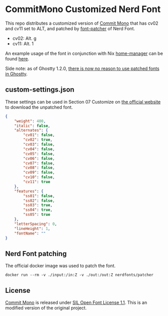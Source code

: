 # CommitMono Customized Nerd Font

This repo distributes a customized version of [Commit Mono](https://commitmono.com/) 
that has cv02 and cv11 set to ALT, and patched by [font-patcher](https://github.com/ryanoasis/nerd-fonts?tab=readme-ov-file#font-patcher)
of Nerd Font.

* cv02: Alt. g
* cv11: Alt. 1

An example usage of the font in conjunction with Nix [home-manager](https://github.com/nix-community/home-manager) can
be found [here](https://github.com/BirkhoffLee/dotfiles/blob/05823e24a46b9405686e412074fd7c2de28c2412/hosts/AlexMBP/home/packages/commitmono-nerd-font.nix).

Side note: as of Ghostty 1.2.0, [there is now no reason to use patched fonts in Ghostty](https://ghostty.org/docs/install/release-notes/1-2-0#built-in-nerd-font-improvement).

## custom-settings.json

These settings can be used in Section 07 Customize on [the official website](https://commitmono.com/) to download the unpatched font.

```json
{
	"weight": 400,
	"italic": false,
	"alternates": {
		"cv01": false,
		"cv02": true,
		"cv03": false,
		"cv04": false,
		"cv05": false,
		"cv06": false,
		"cv07": false,
		"cv08": false,
		"cv09": false,
		"cv10": false,
		"cv11": true
	},
	"features": {
		"ss01": false,
		"ss02": false,
		"ss03": true,
		"ss04": true,
		"ss05": true
	},
	"letterSpacing": 0,
	"lineHeight": 1,
	"fontName": ""
}
```

## Nerd Font patching

The official docker image was used to patch the font.

```
docker run --rm -v ./input:/in:Z -v ./out:/out:Z nerdfonts/patcher
```

## License

[Commit Mono](https://commitmono.com/) is released under [SIL Open Font License 1.1](https://openfontlicense.org/documents/OFL.txt).
This is an modified version of the original project.
 
